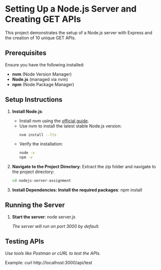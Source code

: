 # Setting Up a Node.js Server and Creating GET APIs

This project demonstrates the setup of a Node.js server with Express and the creation of 10 unique GET APIs.

## Prerequisites

Ensure you have the following installed:
- **nvm** (Node Version Manager)
- **Node.js** (managed via nvm)
- **npm** (Node Package Manager)

## Setup Instructions

1. **Install Node.js**:
   - Install nvm using the [official guide](https://github.com/nvm-sh/nvm#installing-and-updating).
   - Use nvm to install the latest stable Node.js version:
     ```bash
     nvm install --lts
     ```
   - Verify the installation:
     ```bash
     node -v
     npm -v
     ```

2. **Navigate to the Project Directory**:
   Extract the zip folder and navigate to the project directory:
   ```bash
   cd nodejs-server-assignment

3. **Install Dependencies: Install the required packages**:
   npm install


## Running the Server

1. **Start the server**:
   node server.js

   _The server will run on port 3000 by default._

## Testing APIs

   _Use tools like Postman or cURL to test the APIs._

   Example:
   curl http://localhost:3000/api/test
